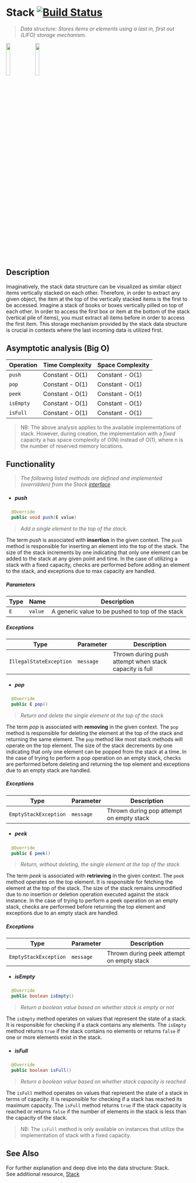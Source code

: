 # Stack  [![Build Status](https://img.shields.io/badge/build-passing-brightgreen)]()
> _Data structure: Stores items or elements using a last in, first out (LIFO) storage mechanism._

<img src="https://play-lh.googleusercontent.com/9zvNJHedNg_6lOdwcodODMVsyeHKxuTIpnbBzomRGGZAp_vKVXnd5SlF8XZcXyGYjQ" width="15%"></img>
<img src="https://media.geeksforgeeks.org/wp-content/uploads/20220714004311/Stack-660x566.png" width="15%"></img>

## Description

Imaginatively, the stack data structure can be visualized as similar object items vertically stacked on each other.
Therefore, in order to extract any given object, the item at the top of the vertically stacked items is the first to be
accessed. Imagine a stack of books or boxes vertically pilled on top of each other. In order to access the first box or
item at the bottom of the stack (vertical pile of items), you must extract all items before in order to access the first
item. This storage mechanism provided by the stack data structure is crucial in contexts where the last incoming data is
utilized first.

## Asymptotic analysis (Big O)

| Operation | Time Complexity  | Space Complexity |
|-----------|------------------|------------------|
| `push`    | Constant - O(1)  | Constant - O(1)  |
| `pop`     | Constant - O(1)  | Constant - O(1)  |
| `peek`    | Constant - O(1)  | Constant - O(1)  |
| `isEmpty` | Constant - O(1)  | Constant - O(1)  |
| `isFull`  | Constant - O(1)  | Constant - O(1)  |

> NB: The above analysis applies to the available implementations of stack.
> However, during creation, the implementation with a _fixed_ capacity a has space complexity of O(N) instead of O(1),
> where n is the number of reserved memory locations.

## Functionality
> _The following listed methods are defined and implemented (overridden) from the Stack [interface](./Stack.java)_

- ##### push

```java
  @Override
  public void push(E value)
```

> _Add a single element to the top of the stack._

The term _push_ is associated with **insertion** in the given context. The `push` method is responsible for inserting an
element into the top of the stack. The size of the stack increments by one indicating that only one element can be added
to the stack at any given point and time. In the case of utilizing a stack with a fixed capacity, checks are performed
before adding an element to the stack, and exceptions due to max capacity are handled.

##### Parameters
| Type               | Name         | Description                                      |
|--------------------|--------------|--------------------------------------------------|
| `E`                | `value`      | A generic value to be pushed to top of the stack |   

##### Exceptions
| Type                     | Parameter   | Description                                            |
|--------------------------|-------------|--------------------------------------------------------|
| `IllegalStateException`  | `message`   | Thrown during push attempt when stack capacity is full |   

- ##### pop

```java
  @Override
  public E pop()
```

> _Return and delete the single element at the top of the stack_

The term _pop_ is associated with **removing** in the given context. The `pop` method is responsible for deleting the
element at the top of the stack and returning the same element. The `pop` method like most stack methods will operate on
the top element. The size of the stack decrements by one indicating that only one element can be popped from the stack
at a time. In the case of trying to perform a pop operation on an empty stack, checks are performed before deleting and
returning the top element and exceptions due to an empty stack are handled.

##### Exceptions
| Type                   | Parameter   | Description                              |
|------------------------|-------------|------------------------------------------|
| `EmptyStackException`  | `message`   | Thrown during pop attempt on empty stack |   

- ##### peek

```java
  @Override
  public E peek()
```

> _Return, without deleting, the single element at the top of the stack_

The term _peek_ is associated with **retrieving** in the given context. The `peek` method operates on the top element.
It is responsible for fetching the element at the top of the stack. The size of the stack remains unmodified due to no
insertion or deletion operation executed against the stack instance. In the case of trying to perform a peek operation
on an empty stack, checks are performed before returning the top element and exceptions due to an empty stack are
handled.

##### Exceptions
| Type                   | Parameter   | Description                               |
|------------------------|-------------|-------------------------------------------|
| `EmptyStackException`  | `message`   | Thrown during peek attempt on empty stack |   

- ##### isEmpty

```java
  @Override
  public boolean isEmpty()
```

> _Return a boolean value based on whether stack is empty or not_

The `isEmpty` method operates on values that represent the state of a stack. It is responsible for checking if a stack
contains any elements. The `isEmpty` method returns `true` if the stack contains no elements or returns `false` if one
or more elements exist in the stack.

- ##### isFull

```java
  @Override
  public boolean isFull()
```

> _Return a boolean value based on whether stack capacity is reached_

The `isFull` method operates on values that represent the state of a stack in terms of capacity. It is responsible for
checking if a stack has reached its maximum capacity. The `isFull` method returns `true` if the stack capacity is
reached or returns `false` if the number of elements in the stack is less than the capacity of the stack.

> NB: The `isFull` method is only available on instances that utilize the implementation of stack with a fixed capacity.

## See Also

For further explanation and deep dive into the data structure: Stack.  
See additional resource, [Stack](https://www.simplilearn.com/tutorials/data-structure-tutorial/stacks-in-data-structures#:~:text=The%20stack%20data%20structure%20is,of%20money%2C%20and%20many%20more.)
